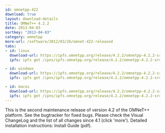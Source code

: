 ```yaml
---
id: omnetpp-422
download: true
layout: download-details
title: OMNeT++ 4.2.2
date: 2013-04-03
sortkey: "2013-04-03"
category: omnetpp
more-url: /software/2012/03/26/omnet-422-released
tabs:
- id: linux
  download-url: https://ipfs.omnetpp.org/release/4.2.2/omnetpp-4.2.2-src.tgz
  ipfs: ipfs get /ipns/ipfs.omnetpp.org/release/4.2.2/omnetpp-4.2.2-src.tgz

- id: windows
  download-url: https://ipfs.omnetpp.org/release/4.2.2/omnetpp-4.2.2-src-windows.zip
  ipfs: ipfs get /ipns/ipfs.omnetpp.org/release/4.2.2/omnetpp-4.2.2-src-windows.zip

- id: macos
  download-url: https://ipfs.omnetpp.org/release/4.2.2/omnetpp-4.2.2-src.tgz
  ipfs: ipfs get /ipns/ipfs.omnetpp.org/release/4.2.2/omnetpp-4.2.2-src.tgz
---
```


This is the second maintenance release of version 4.2 of the OMNeT++ platform. See the bugtracker for fixed bugs. Please check the Visual ChangeLog and the list of all changes since 4.1 (click 'more'). Detailed installation instructions: Install Guide (pdf).
